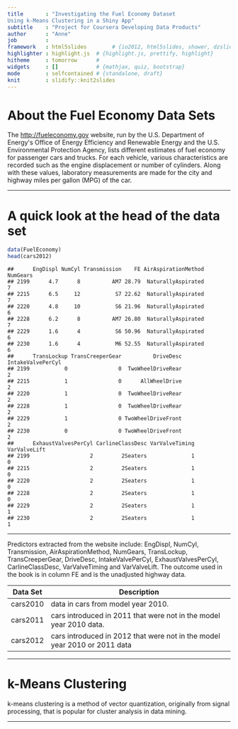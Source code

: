 ```yaml
---
title       : "Investigating the Fuel Economy Dataset 
Using k-Means Clustering in a Shiny App"
subtitle    : "Project for Coursera Developing Data Products"
author      : "Anne"
job         : 
framework   : html5slides        # {io2012, html5slides, shower, dzslides, ...}
highlighter : highlight.js  # {highlight.js, prettify, highlight}
hitheme     : tomorrow      # 
widgets     : []            # {mathjax, quiz, bootstrap}
mode        : selfcontained # {standalone, draft}
knit        : slidify::knit2slides
---
```


# About the Fuel Economy Data Sets

The http://fueleconomy.gov website, run by the U.S. Department of Energy's Office of Energy Efficiency and Renewable Energy and the U.S. Environmental Protection Agency, lists different estimates of fuel economy for passenger cars and trucks. For each vehicle, various characteristics are recorded such as the engine displacement or number of cylinders. Along with these values, laboratory measurements are made for the city and highway miles per gallon (MPG) of the car.

---
# A quick look at the head of the data set

```r
data(FuelEconomy)
head(cars2012)
```

```
##      EngDispl NumCyl Transmission    FE AirAspirationMethod NumGears
## 2199      4.7      8          AM7 28.79  NaturallyAspirated        7
## 2215      6.5     12           S7 22.62  NaturallyAspirated        7
## 2220      4.8     10           S6 21.96  NaturallyAspirated        6
## 2228      6.2      8          AM7 26.80  NaturallyAspirated        7
## 2229      1.6      4           S6 50.96  NaturallyAspirated        6
## 2230      1.6      4           M6 52.55  NaturallyAspirated        6
##      TransLockup TransCreeperGear          DriveDesc IntakeValvePerCyl
## 2199           0                0  TwoWheelDriveRear                 2
## 2215           1                0      AllWheelDrive                 2
## 2220           1                0  TwoWheelDriveRear                 2
## 2228           1                0  TwoWheelDriveRear                 2
## 2229           1                0 TwoWheelDriveFront                 2
## 2230           0                0 TwoWheelDriveFront                 2
##      ExhaustValvesPerCyl CarlineClassDesc VarValveTiming VarValveLift
## 2199                   2         2Seaters              1            0
## 2215                   2         2Seaters              1            0
## 2220                   2         2Seaters              1            0
## 2228                   2         2Seaters              1            0
## 2229                   2         2Seaters              1            1
## 2230                   2         2Seaters              1            1
```

---

Predictors extracted from the website include: EngDispl, NumCyl, Transmission, AirAspirationMethod, NumGears, TransLockup, TransCreeperGear, DriveDesc, IntakeValvePerCyl, ExhaustValvesPerCyl, CarlineClassDesc, VarValveTiming and VarValveLift. The outcome used in the book is in column FE and is the unadjusted highway data.

Data Set | Description
---------|--------------------------------
cars2010 | data in cars from model year 2010.
cars2011 | cars introduced in 2011 that were not in the model year 2010 data.
cars2012 |cars introduced in 2012 that were not in the model year 2010 or 2011 data

---

# k-Means Clustering

k-means clustering is a method of vector quantization, originally from signal processing, that is popular for cluster analysis in data mining. 

---
